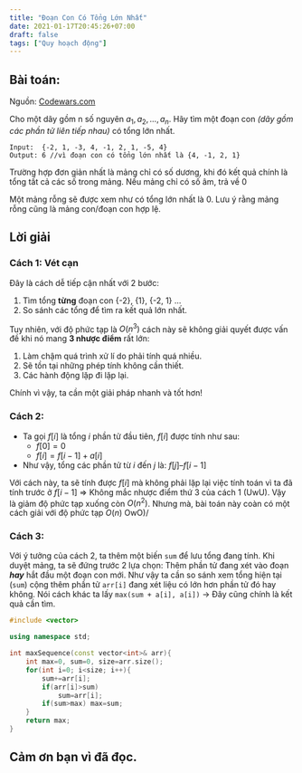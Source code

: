 ```yaml
---
title: "Đoạn Con Có Tổng Lớn Nhất"
date: 2021-01-17T20:45:26+07:00
draft: false
tags: ["Quy hoạch động"]
---
```


## Bài toán: 
Nguồn: [Codewars.com](https://www.codewars.com/kata/54521e9ec8e60bc4de000d6c)

Cho một dãy gồm n số nguyên $a_1, a_2,..., a_n$. Hãy tìm một đoạn con *(dãy gồm các phần tử liên tiếp nhau)* có tổng lớn nhất.
```
Input:  {-2, 1, -3, 4, -1, 2, 1, -5, 4}
Output: 6 //vì đoạn con có tổng lớn nhất là {4, -1, 2, 1}
```
Trường hợp đơn giản nhất là mảng chỉ có số dương, khi đó kết quả chính là tổng tất cả các số trong mảng. Nếu mảng chỉ có số âm, trả về $0$

Một mảng rỗng sẽ được xem như có tổng lớn nhất là $0$. Lưu ý rằng mảng rỗng cũng là mảng con/đoạn con hợp lệ.
## Lời giải
### Cách 1: Vét cạn 
Đây là cách dễ tiếp cận nhất với 2 bước:
1. Tìm tổng **từng** đoạn con {-2}, {1}, {-2, 1} ... 
2. So sánh các tổng để tìm ra kết quả lớn nhất.

Tuy nhiên, với độ phức tạp là $O(n^3)$ cách này sẽ không giải quyết được vấn đề khi nó mang **3 nhược điểm** rất lớn: 
1. Làm chậm quá trình xử lí do phải tính quá nhiều.
2. Sẽ tồn tại những phép tính không cần thiết.
3. Các hành động lặp đi lặp lại.

Chính vì vậy, ta cần một giải pháp nhanh và tốt hơn!
### Cách 2:
- Ta gọi $f[i]$ là tổng $i$ phần tử đầu tiên, $f[i]$ được tính như sau:
    - $f[0] = 0$
    - $f[i] = f[i-1] + a[i]$
- Như vậy, tổng các phần tử từ $i$ đến $j$ là: $f[j] – f[i-1]$

Với cách này, ta sẽ tính được $f[i]$ mà không phải lặp lại việc tính toán vì ta đã tính trước ở $f[i-1]$ => Không mắc nhược điểm thứ 3 của cách 1 (UwU). Vậy là giảm độ phức tạp xuống còn $O(n^2)$. Nhưng mà, bài toán này coàn có một cách giải với độ phức tạp $O(n)$ OwO)/
### Cách 3: 
Với ý tưởng của cách 2, ta thêm một biến `sum` để lưu tổng đang tính. Khi duyệt mảng, ta sẽ đứng trước 2 lựa chọn: Thêm phần tử đang xét vào đoạn ***hay*** hắt đầu một đoạn con mới. Như vậy ta cần so sánh xem tổng hiện tại (`sum`) cộng thêm phần tử `arr[i]` đang xét liệu có lớn hơn phần tử đó hay không. Nói cách khác ta lấy `max(sum + a[i], a[i])` -> Đây cũng chính là kết quả cần tìm.
```cpp
#include <vector>

using namespace std;

int maxSequence(const vector<int>& arr){
    int max=0, sum=0, size=arr.size();
    for(int i=0; i<size; i++){
        sum+=arr[i];
        if(arr[i]>sum)
            sum=arr[i];
        if(sum>max) max=sum;
    }
    return max;
}
```
## Cảm ơn bạn vì đã đọc.